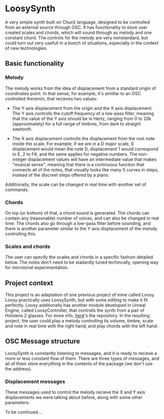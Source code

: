 # LoosySynth
A very simple synth built on Chuck language, designed to be controlled from an external source through OSC.
It has functionality to store user created scales and chords, which will sound through as melody and one constant chord. 
The controls for the melody are very nonstandard, 
but could turn out very usefull in a bunch of situations, especially in the context of new technologies.

## Basic functionality
### Melody
The melody works from the idea of displacement from a standard origin of coordinates point. In that sense, for example, it's simillar to an OSC controlled theremin, that recieves two values: 

* The Y axis displacement from the origin and the X axis displacement. The Y axis controlls the cutoff frequency of a low-pass filter, meaning that the value of the Y axis should be in Hertz, ranging from 0 to 20k (approximately) for a full range of timbres, from dark to straight sawtooth. 

* The X axis displacement controlls the displacement from the root note inside the scale. For example, if we are in a D major scale, 0 displacement would mean
 the note D, displacement 1 would correspond to E, 2 to F#, and the same applies for negative numbers. The non-integer displacement values will have an
 intermediate value that makes "musical sense", meaning that there is a continuous function that connects all of the notes, that visually looks like many
 S curves in steps, instead of the discreet steps offered by a piano.

Additionally, the scale can be changed in real time with another set of commands.

### Chords
On top (or bottom) of that, a chord sound is generated. The chords can contain any (reasonable) number of voices, and can also be changed in real time. The chords also go through a low-pass filter before sounding, and there is another parameter similar to the Y axis displacement of the melody controlling this.

### Scales and chords
The user can specify the scales and chords in a specific fashion detailed below. The notes don't need to be stadardly tuned techincally, opening way
for microtonal experimentation. 

## Project context

This project is an adaptation of one previous project of mine called Loosy. Loosy practically uses LoosySynth, but with some editing to make it fit perfectly.
Loosy additionally has another module developed in Unreal Engine, called LoosyController, that controlls the synth from a pair of Hololens 2 glasses. For more info, [here](https://github.com/juan260/Loosy)'s the repository. In the resulting project, the user could play a melody controlling its volume, timbre, scale and note in real time with the right hand, and play chords with the left hand.

## OSC Message structure
LoosySynth is constantly listening to messages, and it is ready to recieve a more or less constant flow of them. There are three types of messages, and all of them store everything in the contents of the package (we don't use the address).

### Displacement messages
These messages used to control the melody recieve the X and Y axis displacements we were talking about before, along with some other parameters:

To be continued...
